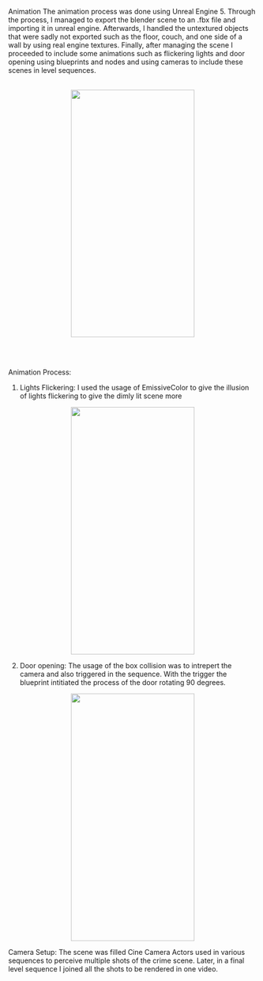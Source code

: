 Animation
The animation process was done using Unreal Engine 5. Through the process, I managed to export the blender scene to an .fbx file and importing it in unreal engine. Afterwards, I handled the untextured objects that were sadly not exported such as the floor, couch, and one side of a wall by using real engine textures. Finally, after managing the scene I proceeded to include some animations such as flickering lights and door opening using blueprints and nodes and using cameras to include these scenes in level sequences.
<br><br>
<p align="center">
<img src="https://user-images.githubusercontent.com/71798241/201417748-976bf0de-e79c-4e0a-a453-4463502693a4.JPG" width="250" height="500" />
</p>

<br><br>

Animation Process:

1. Lights Flickering:
I used the usage of EmissiveColor to give the illusion of lights flickering to give the dimly lit scene more 
<p align="center">
<img src="https://user-images.githubusercontent.com/71798241/201419158-c52801bb-b6fc-45e5-b348-86056d16d501.JPG" width="250" height="500" />
</p>

2. Door opening:
The usage of the box collision was to intrepert the camera and also triggered in the sequence. With the trigger the blueprint intitiated the process of the door rotating 90 degrees.
<p align="center">
<img src="https://user-images.githubusercontent.com/71798241/201420789-1f48eba6-9733-41cf-b04b-d85ffe8a5f2c.JPG" width="250" height="500" />
</p>


Camera Setup:
The scene was filled Cine Camera Actors used in various sequences to perceive multiple shots of the crime scene. Later, in a final level sequence I joined all the shots to be rendered in one video.
